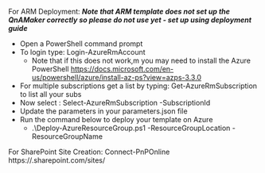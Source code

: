 For ARM Deployment:
***Note that ARM template does not set up the QnAMaker correctly so please do not use yet - set up using deployment guide***

- Open a PowerShell command prompt
- To login type: Login-AzureRmAccount
    - Note that if this does not work,m you may need to install the Azure PowerShell https://docs.microsoft.com/en-us/powershell/azure/install-az-ps?view=azps-3.3.0
- For multiple subscriptions get a list by typing: Get-AzureRmSubscription to list all your subs
- Now select : Select-AzureRmSubscription -SubscriptionId <Subscription Id>
- Update the parameters in your parameters.json file
- Run the command below to deploy your template on Azure
    - .\Deploy-AzureResourceGroup.ps1 -ResourceGroupLocation <Location e.g. UKSouth> -ResourceGroupName <Name of the resource group e.g. ccep-dwh-deptest> 

For SharePoint Site Creation:
Connect-PnPOnline https://<tenant>.sharepoint.com/sites/<sitename>